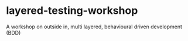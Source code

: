 # layered-testing-workshop
A workshop on outside in, multi layered, behavioural driven development (BDD)
